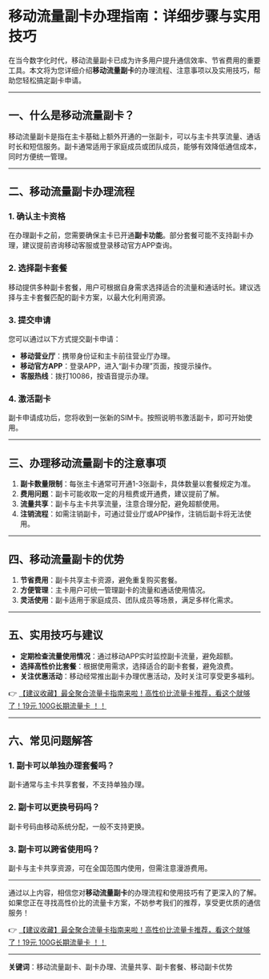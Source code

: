 # 移动流量副卡办理指南：详细步骤与实用技巧

在当今数字化时代，移动流量副卡已成为许多用户提升通信效率、节省费用的重要工具。本文将为您详细介绍**移动流量副卡**的办理流程、注意事项以及实用技巧，帮助您轻松搞定副卡申请。

---

## 一、什么是移动流量副卡？

移动流量副卡是指在主卡基础上额外开通的一张副卡，可以与主卡共享流量、通话时长和短信服务。副卡通常适用于家庭成员或团队成员，能够有效降低通信成本，同时方便统一管理。

---

## 二、移动流量副卡办理流程

### 1. 确认主卡资格
在办理副卡之前，您需要确保主卡已开通**副卡功能**。部分套餐可能不支持副卡办理，建议提前咨询移动客服或登录移动官方APP查询。

### 2. 选择副卡套餐
移动提供多种副卡套餐，用户可根据自身需求选择适合的流量和通话时长。建议选择与主卡套餐匹配的副卡方案，以最大化利用资源。

### 3. 提交申请
您可以通过以下方式提交副卡申请：
- **移动营业厅**：携带身份证和主卡前往营业厅办理。
- **移动官方APP**：登录APP，进入“副卡办理”页面，按提示操作。
- **客服热线**：拨打10086，按语音提示办理。

### 4. 激活副卡
副卡申请成功后，您将收到一张新的SIM卡。按照说明书激活副卡，即可开始使用。

---

## 三、办理移动流量副卡的注意事项

1. **副卡数量限制**：每张主卡通常可开通1-3张副卡，具体数量以套餐规定为准。
2. **费用问题**：副卡可能收取一定的月租费或开通费，建议提前了解。
3. **流量共享**：副卡与主卡共享流量，注意合理分配，避免超额使用。
4. **注销流程**：如需注销副卡，可通过营业厅或APP操作，注销后副卡将无法使用。

---

## 四、移动流量副卡的优势

1. **节省费用**：副卡共享主卡资源，避免重复购买套餐。
2. **方便管理**：主卡用户可统一管理副卡的流量和通话使用情况。
3. **灵活使用**：副卡适用于家庭成员、团队成员等场景，满足多样化需求。

---

## 五、实用技巧与建议

- **定期检查流量使用情况**：通过移动APP实时监控副卡流量，避免超额。
- **选择高性价比套餐**：根据使用需求，选择适合的副卡套餐，避免浪费。
- **关注优惠活动**：移动经常推出副卡办理优惠活动，及时关注可享受更多福利。

👉 [【建议收藏】最全聚合流量卡指南来啦！高性价比流量卡推荐，看这个就够了！19元 100G长期流量卡 ！！](https://bit.ly/Liuliangka)

---

## 六、常见问题解答

### 1. 副卡可以单独办理套餐吗？
副卡通常与主卡共享套餐，不支持单独办理。

### 2. 副卡可以更换号码吗？
副卡号码由移动系统分配，一般不支持更换。

### 3. 副卡可以跨省使用吗？
副卡与主卡共享资源，可在全国范围内使用，但需注意漫游费用。

---

通过以上内容，相信您对**移动流量副卡**的办理流程和使用技巧有了更深入的了解。如果您正在寻找高性价比的流量卡方案，不妨参考我们的推荐，享受更优质的通信服务！

👉 [【建议收藏】最全聚合流量卡指南来啦！高性价比流量卡推荐，看这个就够了！19元 100G长期流量卡 ！！](https://bit.ly/Liuliangka)

---

**关键词**：移动流量副卡、副卡办理、流量共享、副卡套餐、移动副卡优势